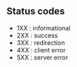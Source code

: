 ## Status codes

* 1XX : informational
* 2XX : success
* 3XX : redirection
* 4XX : client error
* 5XX : server error
